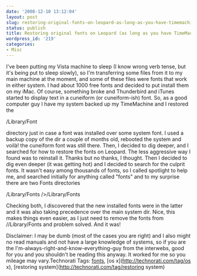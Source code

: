 ```yaml
---
date: '2008-12-10 13:12:04'
layout: post
slug: restoring-original-fonts-on-leopard-as-long-as-you-have-timemachine
status: publish
title: Restoring original fonts on Leopard (as long as you have TimeMachine)
wordpress_id: '219'
categories:
- Misc
---
```


I've been putting my Vista machine to sleep (I know wrong verb tense, but it's being put to sleep slowly), so I'm transferring some files from it to my main machine at the moment, and some of these files were fonts that work in either system. I had about 1000 free fonts and decided to put install them on my iMac. Of course, something broke and Thunderbird and iTunes started to display text in a cuneiform (or cuneiform-ish) font. So, as a good computer guy I have my system backed up my TimeMachine and I restored the 

/Library/Font 

directory just in case a font was installed over some system font. I used a backup copy of the dir a couple of months old, rebooted the system and voilà! the cuneiform font was still there. Then, I decided to dig deeper, and I searched for how to restore the fonts on Leopard. The less aggressive way I found was to reinstall it. Thanks but no thanks, I thought. Then I decided to dig even deeper (it was getting hot) and I decided to search for the culprit fonts. It wasn't easy among thousands of fonts, so I called spotlight to help me, and searched initially for anything called "fonts" and to my surprise there are two Fonts directories

/Library/Fonts
/>/Library/Fonts 

Checking both, I discovered that the new installed fonts were in the latter and it was also taking precedence over the main system dir. Nice, this makes things even easier, as I just need to remove the fonts from //Library/Fonts and problem solved. And it was!

Disclaimer: I may be dumb (most of the cases you are right) and I also might no read manuals and not have a large knowledge of systems, so if you are the I'm-always-right-and-know-everything-guy from the interwebs, good for you and you shouldn't be reading this anyway. It worked for me so you mileage may vary.Technorati Tags: [fonts](http://technorati.com/tag/fonts), [os x](http://technorati.com/tag/os x), [restoring system](http://technorati.com/tag/restoring system)
